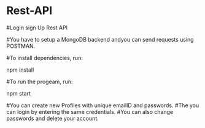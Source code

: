 # Rest-API
#Login sign Up Rest API

#You have to setup a MongoDB backend andyou can send requests using POSTMAN.

#To install dependencies, run:

npm install

#To run the progeam, run:

npm start

#You can create new Profiles with unique emailID and passwords.
#The you can login by entering the same credentials.
#You can also change passwords and delete your account.
